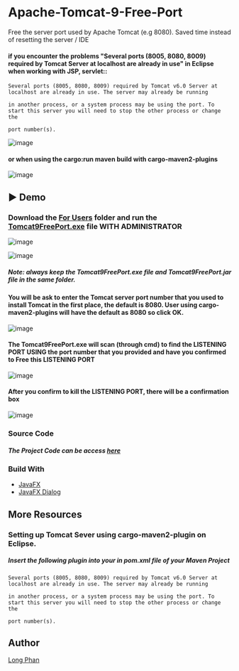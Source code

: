 # Apache-Tomcat-9-Free-Port
Free the server port used by Apache Tomcat (e.g 8080). Saved time instead of resetting the server / IDE

 #### if you encounter the problems "Several ports (8005, 8080, 8009) required by Tomcat Server at localhost are already in use" in Eclipse when working with JSP, servlet:: 
  
 ```
Several ports (8005, 8080, 8009) required by Tomcat v6.0 Server at localhost are already in use. The server may already be running 

in another process, or a system process may be using the port. To start this server you will need to stop the other process or change the 

port number(s).

```
 
 ![image](https://user-images.githubusercontent.com/44376091/56432439-5494c680-629b-11e9-8cc9-01711f52ac48.png)


 #### or when using the cargo:run maven build with cargo-maven2-plugins

![image](https://user-images.githubusercontent.com/44376091/56432480-86a62880-629b-11e9-9d75-d4761fe67ee2.png)


## :arrow_forward: Demo
### Download the [For Users](https://github.com/justinphan3110/Apache-Tomcat-9-Free-Port/tree/master/Apache%20Tomcat%209%20Free%20Port%20(for%20User)) folder and run the [Tomcat9FreePort.exe](https://github.com/justinphan3110/Apache-Tomcat-9-Free-Port/blob/master/Apache%20Tomcat%209%20Free%20Port%20(for%20User)/Tomecat9FreePort.exe) file  WITH ADMINISTRATOR 

![image](https://user-images.githubusercontent.com/44376091/56432598-f3212780-629b-11e9-8dde-360a785e375c.png) 

![image](https://user-images.githubusercontent.com/44376091/56432643-24015c80-629c-11e9-8090-48ee554c3408.png)


##### Note: always keep the Tomcat9FreePort.exe file and Tomcat9FreePort.jar file in the same folder. 

#### You will be ask to enter the Tomcat server port number that you used to install Tomcat in the first place, the default is 8080. User using cargo-maven2-plugins will have the default as 8080 so click OK.

![image](https://user-images.githubusercontent.com/44376091/56432771-b570ce80-629c-11e9-9be2-3e1d40427ab1.png)

#### The Tomcat9FreePort.exe will scan (through cmd) to find the LISTENING PORT USING the port number that you provided and have you confirmed to Free this LISTENING PORT

![image](https://user-images.githubusercontent.com/44376091/56437482-9d557b00-62ad-11e9-9d2f-651b9980a073.png)

#### After you confirm to kill the LISTENING PORT, there will be a confirmation box 

![image](https://user-images.githubusercontent.com/44376091/56437583-04732f80-62ae-11e9-90d3-71fb5ffda143.png)


### Source Code 
 ##### The Project Code can be access [here](https://github.com/justinphan3110/Apache-Tomcat-9-Free-Port/tree/master/Aapache%20Tomcat%209%20Free%20Port%20(for%20Developer)/Tomcat9xPortInUse) 
 
 ### Build With
* [JavaFX](https://docs.oracle.com/javase/8/javafx/get-started-tutorial/jfx-overview.htm)
* [JavaFX Dialog](https://docs.oracle.com/javase/8/javafx/api/javafx/scene/control/Dialog.html)

## More Resources 
### Setting up Tomcat Sever using cargo-maven2-plugin on Eclipse.
##### Insert the following plugin into your <plugins><plugins> in pom.xml file of your Maven Project
 ```
Several ports (8005, 8080, 8009) required by Tomcat v6.0 Server at localhost are already in use. The server may already be running 

in another process, or a system process may be using the port. To start this server you will need to stop the other process or change the 

port number(s).

```


## Author
  [Long Phan](https://github.com/justinphan3110)

